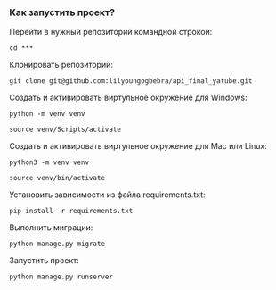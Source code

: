 ### Как запустить проект?
Перейти в нужный репозиторий командной строкой:
```
cd ***
```
Клонировать репозиторий:
```
git clone git@github.com:lilyoungogbebra/api_final_yatube.git
```
Создать и активировать виртульное окружение для Windows:
```
python -m venv venv
```
```
source venv/Scripts/activate
```
Создать и активировать виртульное окружение для Mac или Linux:
```
python3 -m venv venv
```
```
source venv/bin/activate
```
Установить зависимости из файла requirements.txt:
```
pip install -r requirements.txt
```
Выполнить миграции:
```
python manage.py migrate
```
Запустить проект:
```
python manage.py runserver
```
